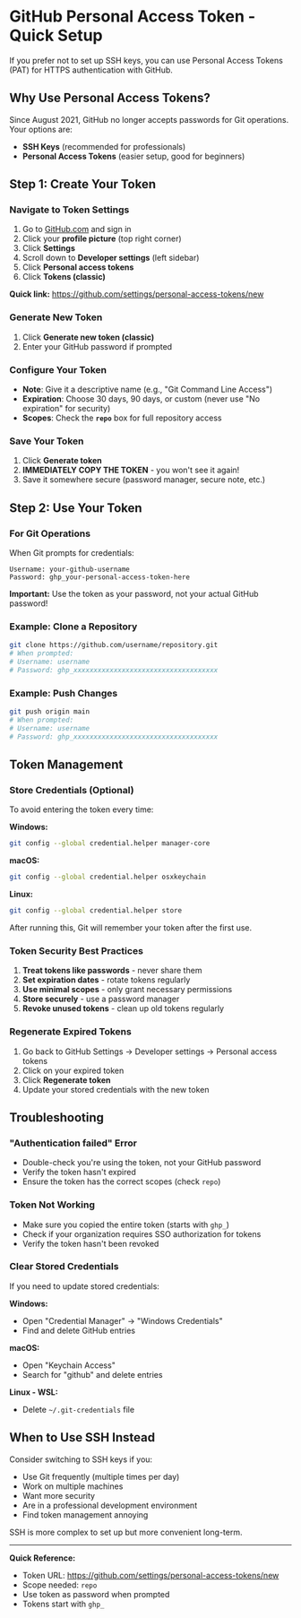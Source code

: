 # GitHub Personal Access Token - Quick Setup

If you prefer not to set up SSH keys, you can use Personal Access Tokens (PAT) for HTTPS authentication with GitHub.

## Why Use Personal Access Tokens?

Since August 2021, GitHub no longer accepts passwords for Git operations. Your options are:
- **SSH Keys** (recommended for professionals)
- **Personal Access Tokens** (easier setup, good for beginners)

## Step 1: Create Your Token

### Navigate to Token Settings
1. Go to [GitHub.com](https://github.com) and sign in
2. Click your **profile picture** (top right corner)
3. Click **Settings**
4. Scroll down to **Developer settings** (left sidebar)
5. Click **Personal access tokens**
6. Click **Tokens (classic)**

**Quick link:** https://github.com/settings/personal-access-tokens/new

### Generate New Token
1. Click **Generate new token (classic)**
2. Enter your GitHub password if prompted

### Configure Your Token
- **Note**: Give it a descriptive name (e.g., "Git Command Line Access")
- **Expiration**: Choose 30 days, 90 days, or custom (never use "No expiration" for security)
- **Scopes**: Check the **`repo`** box for full repository access

### Save Your Token
1. Click **Generate token**
2. **IMMEDIATELY COPY THE TOKEN** - you won't see it again!
3. Save it somewhere secure (password manager, secure note, etc.)

## Step 2: Use Your Token

### For Git Operations
When Git prompts for credentials:

```
Username: your-github-username
Password: ghp_your-personal-access-token-here
```

**Important:** Use the token as your password, not your actual GitHub password!

### Example: Clone a Repository
```bash
git clone https://github.com/username/repository.git
# When prompted:
# Username: username
# Password: ghp_xxxxxxxxxxxxxxxxxxxxxxxxxxxxxxxxxxxx
```

### Example: Push Changes
```bash
git push origin main
# When prompted:
# Username: username  
# Password: ghp_xxxxxxxxxxxxxxxxxxxxxxxxxxxxxxxxxxxx
```

## Token Management

### Store Credentials (Optional)
To avoid entering the token every time:

**Windows:**
```bash
git config --global credential.helper manager-core
```

**macOS:**
```bash
git config --global credential.helper osxkeychain
```

**Linux:**
```bash
git config --global credential.helper store
```

After running this, Git will remember your token after the first use.

### Token Security Best Practices

1. **Treat tokens like passwords** - never share them
2. **Set expiration dates** - rotate tokens regularly
3. **Use minimal scopes** - only grant necessary permissions
4. **Store securely** - use a password manager
5. **Revoke unused tokens** - clean up old tokens regularly

### Regenerate Expired Tokens
1. Go back to GitHub Settings → Developer settings → Personal access tokens
2. Click on your expired token
3. Click **Regenerate token**
4. Update your stored credentials with the new token

## Troubleshooting

### "Authentication failed" Error
- Double-check you're using the token, not your GitHub password
- Verify the token hasn't expired
- Ensure the token has the correct scopes (check `repo`)

### Token Not Working
- Make sure you copied the entire token (starts with `ghp_`)
- Check if your organization requires SSO authorization for tokens
- Verify the token hasn't been revoked

### Clear Stored Credentials
If you need to update stored credentials:

**Windows:**
- Open "Credential Manager" → "Windows Credentials"
- Find and delete GitHub entries

**macOS:**
- Open "Keychain Access"
- Search for "github" and delete entries

**Linux - WSL:**
- Delete `~/.git-credentials` file

## When to Use SSH Instead

Consider switching to SSH keys if you:
- Use Git frequently (multiple times per day)
- Work on multiple machines
- Want more security
- Are in a professional development environment
- Find token management annoying

SSH is more complex to set up but more convenient long-term.

---

**Quick Reference:**
- Token URL: https://github.com/settings/personal-access-tokens/new
- Scope needed: `repo`
- Use token as password when prompted
- Tokens start with `ghp_`